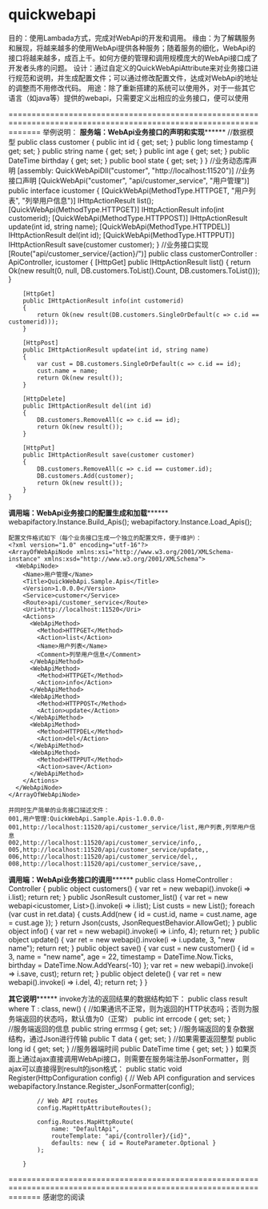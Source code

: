 # quickwebapi
目的：使用Lambada方式，完成对WebApi的开发和调用。
缘由：为了解耦服务和展现，将越来越多的使用WebApi提供各种服务；随着服务的细化，WebApi的接口将越来越多，成百上千。如何方便的管理和调用规模庞大的WebApi接口成了开发者头疼的问题。
设计：通过自定义的QuickWebApiAttribute来对业务接口进行规范和说明，并生成配置文件；可以通过修改配置文件，达成对WebApi的地址的调整而不用修改代码。
用途：除了重新搭建的系统可以使用外，对于一些其它语言（如java等）提供的webapi，只需要定义出相应的业务接口，便可以使用

===================================================================================================================
举例说明：
********************服务端：WebApi业务接口的声明和实现**************************
    //数据模型
    public class customer
    {
        public int id { get; set; }
        public long timestamp { get; set; }
        public string name { get; set; }
        public int age { get; set; }
        public DateTime birthday { get; set; }
        public bool state { get; set; }
    }
    //业务动态库声明
    [assembly: QuickWebApiDll("customer", "http://localhost:11520")]
    //业务接口声明
    [QuickWebApi("customer", "api/customer_service", "用户管理")]
    public interface icustomer
    {
        [QuickWebApi(MethodType.HTTPGET, "用户列表", "列举用户信息")]
        IHttpActionResult list();
        [QuickWebApi(MethodType.HTTPGET)]
        IHttpActionResult info(int customerid);
        [QuickWebApi(MethodType.HTTPPOST)]
        IHttpActionResult update(int id, string name);
        [QuickWebApi(MethodType.HTTPDEL)]
        IHttpActionResult del(int id);
        [QuickWebApi(MethodType.HTTPPUT)]
        IHttpActionResult save(customer customer);
    }
    //业务接口实现
    [Route("api/customer_service/{action}/")]
    public class customerController : ApiController, icustomer
    {
        [HttpGet]
        public IHttpActionResult list()
        {
            return Ok(new result(0, null, DB.customers.ToList().Count, DB.customers.ToList()));
        }

        [HttpGet]
        public IHttpActionResult info(int customerid)
        {
            return Ok(new result(DB.customers.SingleOrDefault(c => c.id == customerid)));
        }

        [HttpPost]
        public IHttpActionResult update(int id, string name)
        {
            var cust = DB.customers.SingleOrDefault(c => c.id == id);
            cust.name = name;
            return Ok(new result());
        }

        [HttpDelete]
        public IHttpActionResult del(int id)
        {
            DB.customers.RemoveAll(c => c.id == id);
            return Ok(new result());
        }

        [HttpPut]
        public IHttpActionResult save(customer customer)
        {
            DB.customers.RemoveAll(c => c.id == customer.id);
            DB.customers.Add(customer);
            return Ok(new result());
        }
    }
    
********************调用端：WebApi业务接口的配置生成和加载**************************
    webapifactory.Instance.Build_Apis();
    webapifactory.Instance.Load_Apis();

    配置文件格式如下（每个业务接口生成一个独立的配置文件，便于维护）：
    <?xml version="1.0" encoding="utf-16"?>
    <ArrayOfWebApiNode xmlns:xsi="http://www.w3.org/2001/XMLSchema-instance" xmlns:xsd="http://www.w3.org/2001/XMLSchema">
      <WebApiNode>
        <Name>用户管理</Name>
        <Title>QuickWebApi.Sample.Apis</Title>
        <Version>1.0.0.0</Version>
        <Service>customer</Service>
        <Route>api/customer_service</Route>
        <Uri>http://localhost:11520</Uri>
        <Actions>
          <WebApiMethod>
            <Method>HTTPGET</Method>
            <Action>list</Action>
            <Name>用户列表</Name>
            <Comment>列举用户信息</Comment>
          </WebApiMethod>
          <WebApiMethod>
            <Method>HTTPGET</Method>
            <Action>info</Action>
          </WebApiMethod>
          <WebApiMethod>
            <Method>HTTPPOST</Method>
            <Action>update</Action>
          </WebApiMethod>
          <WebApiMethod>
            <Method>HTTPDEL</Method>
            <Action>del</Action>
          </WebApiMethod>
          <WebApiMethod>
            <Method>HTTPPUT</Method>
            <Action>save</Action>
          </WebApiMethod>
        </Actions>
      </WebApiNode>
    </ArrayOfWebApiNode>

    并同时生产简单的业务接口描述文件：
    001,用户管理:QuickWebApi.Sample.Apis-1.0.0.0-
    001,http://localhost:11520/api/customer_service/list,用户列表,列举用户信息
    002,http://localhost:11520/api/customer_service/info,,
    005,http://localhost:11520/api/customer_service/update,,
    006,http://localhost:11520/api/customer_service/del,,
    008,http://localhost:11520/api/customer_service/save,,

    
********************调用端：WebApi业务接口的调用**************************
    public class HomeController : Controller
    {
        public object customers()
        {
            var ret = new webapi<icustomer>().invoke(i => i.list);
            return ret;
        }
        public JsonResult customer_list()
        {
            var ret = new webapi<icustomer, List<customer>>().invoke(i => i.list);
            List<object> custs = new List<object>();
            foreach (var cust in ret.data)
            {
                custs.Add(new { id = cust.id, name = cust.name, age = cust.age });
            }
            return Json(custs, JsonRequestBehavior.AllowGet);
        }
        public object info()
        {
            var ret = new webapi<icustomer>().invoke(i => i.info, 4);
            return ret;
        }
        public object update()
        {
            var ret = new webapi<icustomer>().invoke(i => i.update, 3, "new name");
            return ret;
        }
        public object save()
        {
            var cust = new customer() { id = 3, name = "new name", age = 22, timestamp = DateTime.Now.Ticks, birthday = DateTime.Now.AddYears(-10) };
            var ret = new webapi<icustomer>().invoke(i => i.save, cust);
            return ret;
        }
        public object delete()
        {
            var ret = new webapi<icustomer>().invoke(i => i.del, 4);
            return ret;
        }
    }
    
********************其它说明**************************
    invoke方法的返回结果的数据结构如下：
    public class result<T> where T : class, new()
    {
        //如果通讯不正常，则为返回的HTTP状态吗；否则为服务端返回的状态吗，默认值为0（正常）
        public int errcode { get; set; }    
        //服务端返回的信息
        public string errmsg { get; set; }
        //服务端返回的复杂数据结构，通过Json进行传输
        public T data { get; set; }
        //如果需要返回整型
        public long id { get; set; }
        //服务器端时间
        public DateTime time { get; set; }
     }
     如果页面上通过ajax直接调用WebApi接口，则需要在服务端注册JsonFormatter，则ajax可以直接得到result的json格式：
        public static void Register(HttpConfiguration config)
        {
            // Web API configuration and services
            webapifactory.Instance.Register_JsonFormatter(config);

            // Web API routes
            config.MapHttpAttributeRoutes();

            config.Routes.MapHttpRoute(
                name: "DefaultApi",
                routeTemplate: "api/{controller}/{id}",
                defaults: new { id = RouteParameter.Optional }
            );

        }

===================================================================================================================
感谢您的阅读